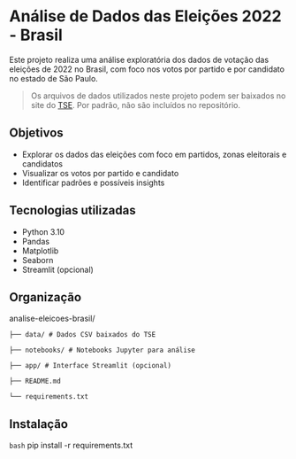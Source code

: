 # Análise de Dados das Eleições 2022 - Brasil

Este projeto realiza uma análise exploratória dos dados de votação das eleições de 2022 no Brasil, com foco nos votos por partido e por candidato no estado de São Paulo.

> Os arquivos de dados utilizados neste projeto podem ser baixados no site do [TSE](https://dadosabertos.tse.jus.br/). Por padrão, não são incluídos no repositório.

## Objetivos

- Explorar os dados das eleições com foco em partidos, zonas eleitorais e candidatos
- Visualizar os votos por partido e candidato
- Identificar padrões e possíveis insights

## Tecnologias utilizadas

- Python 3.10
- Pandas
- Matplotlib
- Seaborn
- Streamlit (opcional)

## Organização
analise-eleicoes-brasil/

    ├── data/ # Dados CSV baixados do TSE

    ├── notebooks/ # Notebooks Jupyter para análise

    ├── app/ # Interface Streamlit (opcional)

    ├── README.md
    
    └── requirements.txt

## Instalação

``bash``
pip install -r requirements.txt